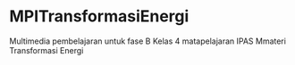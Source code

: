 # MPITransformasiEnergi
Multimedia pembelajaran untuk fase B Kelas 4 matapelajaran IPAS Mmateri Transformasi Energi
